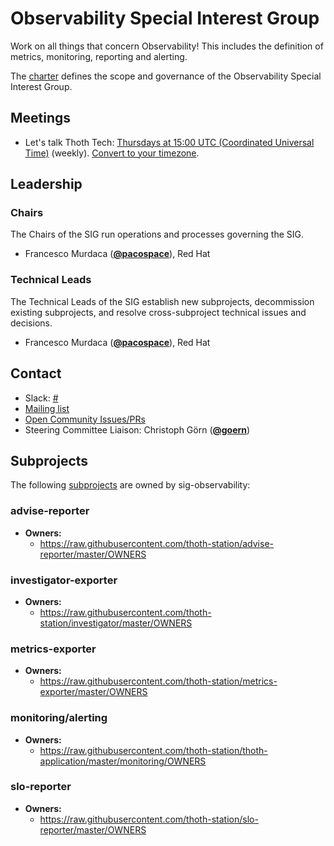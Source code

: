 <!---
This is an autogenerated file!

Please do not edit this file directly, but instead make changes to the
sigs.yaml file in the project root.

To understand how this file is generated, see https://git.k8s.io/community/generator/README.md

for Thoth we use `podman run --rm -e WHAT -e GO111MODULE=on -e GOPROXY -v $(pwd):/go/src/app:Z golang:1.12 make -C /go/src/app generate`

--->

# Observability Special Interest Group

Work on all things that concern Observability! This includes the definition of metrics, monitoring, reporting and alerting.

The [charter](charter.md) defines the scope and governance of the Observability Special Interest Group.

## Meetings
* Let's talk Thoth Tech: [Thursdays at 15:00 UTC (Coordinated Universal Time)](https://meet.google.com/kxd-axiz-tym) (weekly). [Convert to your timezone](http://www.thetimezoneconverter.com/?t=15:00&tz=UTC%20%28Coordinated%20Universal%20Time%29).

## Leadership

### Chairs

The Chairs of the SIG run operations and processes governing the SIG.

* Francesco Murdaca (**[@pacospace](https://github.com/pacospace)**), Red Hat

### Technical Leads

The Technical Leads of the SIG establish new subprojects, decommission existing
subprojects, and resolve cross-subproject technical issues and decisions.

* Francesco Murdaca (**[@pacospace](https://github.com/pacospace)**), Red Hat

## Contact

- Slack: [#](https://kubernetes.slack.com/messages/)
- [Mailing list]()
- [Open Community Issues/PRs](https://github.com/kubernetes/community/labels/sig%2Fobservability)
- Steering Committee Liaison: Christoph Görn (**[@goern](https://github.com/goern)**)

## Subprojects

The following [subprojects][subproject-definition] are owned by sig-observability:
### advise-reporter
- **Owners:**
  - https://raw.githubusercontent.com/thoth-station/advise-reporter/master/OWNERS
### investigator-exporter
- **Owners:**
  - https://raw.githubusercontent.com/thoth-station/investigator/master/OWNERS
### metrics-exporter
- **Owners:**
  - https://raw.githubusercontent.com/thoth-station/metrics-exporter/master/OWNERS
### monitoring/alerting
- **Owners:**
  - https://raw.githubusercontent.com/thoth-station/thoth-application/master/monitoring/OWNERS
### slo-reporter
- **Owners:**
  - https://raw.githubusercontent.com/thoth-station/slo-reporter/master/OWNERS

[subproject-definition]: https://github.com/kubernetes/community/blob/master/governance.md#subprojects
<!-- BEGIN CUSTOM CONTENT -->

<!-- END CUSTOM CONTENT -->
